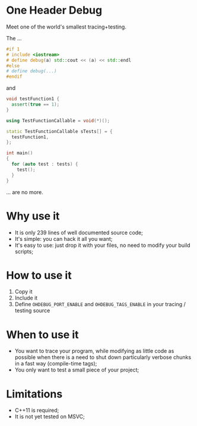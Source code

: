 # One Header Debug

Meet one of the world's smallest tracing+testing.

The ...

```c++
#if 1
# include <iostream>
# define debug(a) std::cout << (a) << std::endl
#else
# define debug(...)
#endif
```

and

```c++
void testFunction1 {
  assert(true == 1);
}

using TestFunctionCallable = void(*)();

static TestFunctionCallable sTests[] = {
  testFunction1,
};

int main()
{
  for (auto test : tests) {
    test();
  }
}
```
... are no more.

# Why use it

- It is only 239 lines of well documented source code;
- It's simple: you can hack it all you want;
- It's easy to use: just drop it with your files, no need to modify your build scripts;

# How to use it

1. Copy it
2. Include it
3. Define `OHDEBUG_PORT_ENABLE` and `OHDEBUG_TAGS_ENABLE` in your tracing / testing source

# When to use it

- You want to trace your program, while modifying as little code as possible when there is a need to shut down particularly verbose chunks in a fast way (compile-time tags);
- You only want to test a small piece of your project;

# Limitations

- C++11 is required;
- It is not yet tested on MSVC;
